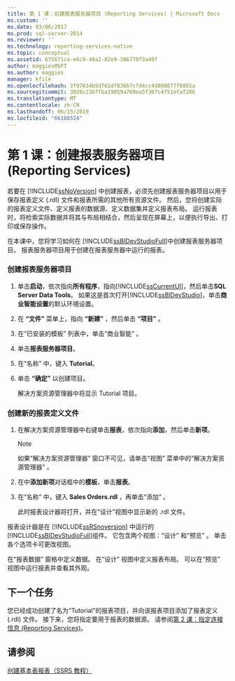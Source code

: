 ```yaml
---
title: 第 1 课：创建报表服务器项目 (Reporting Services) | Microsoft Docs
ms.custom: ''
ms.date: 03/06/2017
ms.prod: sql-server-2014
ms.reviewer: ''
ms.technology: reporting-services-native
ms.topic: conceptual
ms.assetid: 675671ca-e6c9-48a2-82e9-386778f3a49f
author: maggiesMSFT
ms.author: maggies
manager: kfile
ms.openlocfilehash: 3f97834b5df61df836b7cfd4cc4d890877f8855a
ms.sourcegitcommit: 3026c22b7fba19059a769ea5f367c4f51efaf286
ms.translationtype: MT
ms.contentlocale: zh-CN
ms.lasthandoff: 06/15/2019
ms.locfileid: "66108524"
---
```

# <a name="lesson-1-creating-a-report-server-project-reporting-services"></a>第 1 课：创建报表服务器项目 (Reporting Services)
  若要在 [!INCLUDE[ssNoVersion](../includes/ssnoversion-md.md)] 中创建报表，必须先创建报表服务器项目以用于保存报表定义 (.rdl) 文件和报表所需的其他所有资源文件。 然后，您将创建实际的报表定义文件、定义报表的数据源、定义数据集并定义报表布局。 运行报表时，将检索实际数据并将其与布局相结合，然后呈现在屏幕上，以便执行导出、打印或保存操作。  
  
 在本课中，您将学习如何在 [!INCLUDE[ssBIDevStudioFull](../includes/ssbidevstudiofull-md.md)]中创建报表服务器项目。 报表服务器项目用于创建在报表服务器中运行的报表。  
  
### <a name="to-create-a-report-server-project"></a>创建报表服务器项目  
  
1.  单击**启动**，依次指向**所有程序**，指向[!INCLUDE[ssCurrentUI](../includes/sscurrentui-md.md)]，然后单击**SQL Server Data Tools**。 如果这是首次打开[!INCLUDE[ssBIDevStudio](../includes/ssbidevstudio-md.md)]，单击**商业智能设置**的默认环境设置。  
  
2.  在 **“文件”** 菜单上，指向 **“新建”** ，然后单击 **“项目”** 。  
  
3.  在“已安装的模板”  列表中，单击“商业智能”  。  
  
4.  单击**报表服务器项目**。  
  
5.  在“名称”  中，键入 **Tutorial**。  
  
6.  单击 **“确定”** 以创建项目。  
  
     解决方案资源管理器中将显示 Tutorial 项目。  
  
### <a name="to-create-a-new-report-definition-file"></a>创建新的报表定义文件  
  
1.  在解决方案资源管理器中右键单击**报表**，依次指向**添加**，然后单击**新项**。  
  
    > [!NOTE]  
    >  如果“解决方案资源管理器”  窗口不可见，请单击“视图”  菜单中的“解决方案资源管理器”  。  
  
2.  在中**添加新项**对话框中的**模板**，单击**报表**。  
  
3.  在“名称”  中，键入 **Sales Orders.rdl** ，再单击“添加”  。  
  
     此时报表设计器将打开，并在“设计”视图中显示新的 .rdl 文件。  
  
 报表设计器是在 [!INCLUDE[ssRSnoversion](../includes/ssrsnoversion-md.md)] 中运行的 [!INCLUDE[ssBIDevStudioFull](../includes/ssbidevstudiofull-md.md)]组件。 它包含两个视图：“设计”  和“预览”  。 单击各个选项卡可更改视图。  
  
 在“报表数据”  窗格中定义数据。 在“设计”  视图中定义报表布局。 可以在“预览”  视图中运行报表并查看其外观。  
  
## <a name="next-task"></a>下一个任务  
 您已经成功创建了名为“Tutorial”的报表项目，并向该报表项目添加了报表定义 (.rdl) 文件。 接下来，您将指定要用于报表的数据源。 请参阅[第 2 课：指定连接信息 &#40;Reporting Services&#41;](lesson-2-specifying-connection-information-reporting-services.md)。  
  
## <a name="see-also"></a>请参阅  
 [创建基本表报表（SSRS 教程）](create-a-basic-table-report-ssrs-tutorial.md)  
  
  
